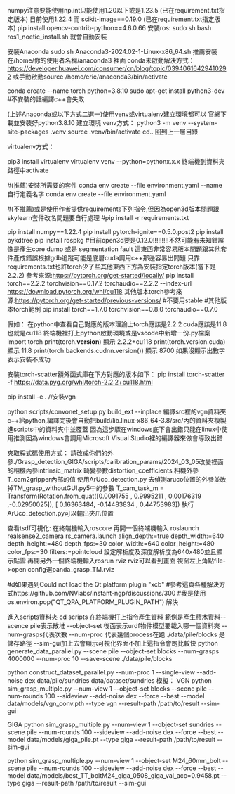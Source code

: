 numpy注意要能使用np.int只能使用1.20以下或是1.23.5 (已在requirement.txt指定版本)  目前使用1.22.4	
而 scikit-image==0.19.0 (已在requirement.txt指定版本)
pip install opencv-contrib-python==4.6.0.66
安裝ros: 
sudo sh bash ros1_noetic_install.sh 就會自動安裝

安裝Anaconda
sudo sh Anaconda3-2024.02-1-Linux-x86_64.sh 推薦安裝在/home/你的使用者名稱/anaconda3 裡面
conda未啟動解決方式：https://developer.huawei.com/consumer/cn/blog/topic/03940616429410292 
或手動啟動source /home/eric/anaconda3/bin/activate

conda create --name torch python=3.8.10
sudo apt-get install python3-dev #不安裝的話編譯c++會失敗

(上述Anaconda或以下方式二選一)使用venv或virtualenv建立環境都可以
官網下載並安裝好python3.8.10
建立環境
venv方式：
python3 -m venv --system-site-packages .venv
source .venv/bin/activate
cd.. 回到上一層目錄

virtualenv方式：

pip3 install virtualenv
virtualenv venv --python=pythonx.x.x 
終端機到資料夾路徑中activate


#(推薦)安裝所需要的套件
conda env create --file environment.yaml --name 自行定義名字
conda env create --file environment.yaml

#(不推薦)或是使用作者提供requirements下列指令,但因為open3d版本問題跟skylearn套件改名問題要自行處理
#pip install -r requirements.txt

pip install numpy==1.22.4
pip install pytorch-ignite==0.5.0.post2
pip install pykdtree
pip install rospkg
#目前open3d要是0.12.0!!!!!!!!!不然可能有未知錯誤像是產生core dump 或是 segmentation fault 這東西非常容易版本問題跟其他套件產成錯誤根據gdb追蹤可能是底層cuda調用c++那邊容易出問題
只靠requirements.txt也許torch少了些其他東西下方為安裝指定torch版本(當下是2.2.2)
參考來源:https://pytorch.org/get-started/locally/
pip install torch==2.2.2 torchvision==0.17.2 torchaudio==2.2.2 --index-url https://download.pytorch.org/whl/cu118
其他版本torch參考來源:https://pytorch.org/get-started/previous-versions/ #不要用stable
#其他版本torch範例 pip install torch==1.7.0 torchvision==0.8.0 torchaudio==0.7.0

假如：
在python中查看自己對應的版本理論上torch應該是2.2.2 cuda應該是11.8也就是cu118
終端機裡打上python啟動環境或是vscode中新增一份.py檔案
import torch
print(torch.__version__)
顯示 2.2.2+cu118
print(torch.version.cuda)
顯示  11.8
print(torch.backends.cudnn.version())
顯示  8700
如果沒顯示出數字表示安裝不成功


安裝torch-scatter額外函式庫在下方對應的版本如下：
pip install torch-scatter -f https://data.pyg.org/whl/torch-2.2.2+cu118.html

pip install -e . //安裝vgn

python scripts/convonet_setup.py build_ext --inplace 編譯src裡的vgn資料夾c++給python,編譯完後會自動把build/lib.linux-x86_64-3.8/src/內的資料夾複製進scripts中的資料夾中並覆蓋
因為這步驟在windows底下會出錯只能在linux中使用推測因為windows會調用Microsoft Visual Studio裡的編譯器來做會導致出錯


夾取程式碼使用方式：
請改成你們的外參./Grasp_detection_GIGA/scripts/calibration_params/2024_03_05改變裡面的相機內參intrinsic_matrix 畸變參數distortion_coefficients 相機外參T_cam2gripper內部的值
使用ArUco_detection.py 去偵測aruco位置的外參並改掉TM_grasp_withoutGUI.py5中的參數
T_cam_task_m = Transform(Rotation.from_quat([0.0091755 ,  0.9995211 ,  0.00176319 ,-0.02950025]), [ 0.16363484, -0.14483834 , 0.44753983])
執行ArUco_detection.py可以輸出夾爪位置

查看tsdf可視化:
在終端機輸入roscore
再開一個終端機輸入 roslaunch realsense2_camera rs_camera.launch align_depth:=true depth_width:=640 depth_height:=480 depth_fps:=30 color_width:=640 color_height:=480 color_fps:=30 filters:=pointcloud 
設定解析度及深度解析度為640x480並且顯示點雲
再開另外一個終端機輸入rosrun rviz rviz可以看到畫面
視窗左上角點file->open config選panda_grasp_TM.rviz

#d如果遇到Could not load the Qt platform plugin "xcb"
#參考這頁各種解決方式https://github.com/NVlabs/instant-ngp/discussions/300
#我是使用 os.environ.pop("QT_QPA_PLATFORM_PLUGIN_PATH") 解決

進入scripts資料夾
cd scripts
在終端機打上指令產生資料 範例是產生積木資料--scence pile表示散堆 --object-set 後面表示urdf物件模型要載入哪一個資料夾 --num-grasps代表次數 --num-proc 代表幾個process在跑 ./data/pile/blocks 是儲存路徑 --sim-gui加上去會顯示可視化界面不加上這指令會跑比較快
python generate_data_parallel.py --scene pile --object-set blocks --num-grasps 4000000 --num-proc 10 --save-scene ./data/pile/blocks

python construct_dataset_parallel.py --num-proc 1 --single-view --add-noise dex data/pile/sundries data/dataset/sundries
模擬：
VGN
python sim_grasp_multiple.py --num-view 1 --object-set blocks --scene pile --num-rounds 100 --sideview --add-noise dex --force --best --model data/models/vgn_conv.pth --type vgn --result-path /path/to/result --sim-gui

GIGA
python sim_grasp_multiple.py --num-view 1 --object-set sundries --scene pile --num-rounds 100 --sideview --add-noise dex --force --best --model data/models/giga_pile.pt --type giga --result-path /path/to/result --sim-gui

    
python sim_grasp_multiple.py --num-view 1 --object-set M24_60mm_bolt --scene pile  --num-rounds 100 --sideview --add-noise dex --force --best --model data/models/best_TT_boltM24_giga_0508_giga_val_acc=0.9458.pt --type giga --result-path /path/to/result --sim-gui
